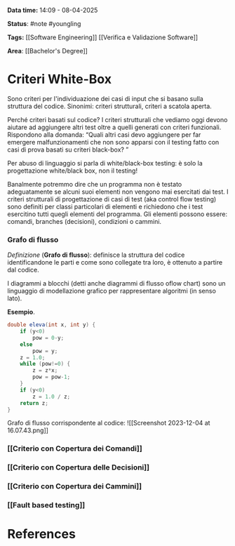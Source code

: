 **Data time:** 14:09 - 08-04-2025

**Status**: #note #youngling 

**Tags:** [[Software Engineering]] [[Verifica e Validazione Software]]

**Area**: [[Bachelor's Degree]]
# Criteri White-Box

Sono criteri per l'individuazione dei casi di input che si basano sulla struttura del codice. Sinonimi: criteri strutturali, criteri a scatola aperta.

Perché criteri basati sul codice?
I criteri strutturali che vediamo oggi devono aiutare ad aggiungere altri test oltre a quelli generati con criteri funzionali. Rispondono alla domanda: “Quali altri casi devo aggiungere per far emergere malfunzionamenti che non sono apparsi con il testing fatto con casi di prova basati su criteri black-box? ”

Per abuso di linguaggio si parla di white/black-box testing: è solo la progettazione white/black box, non il testing!

Banalmente potremmo dire che un programma non è testato adeguatamente se alcuni suoi elementi non vengono mai esercitati dai test. 
I criteri strutturali di progettazione di casi di test (aka control flow testing) sono definiti per classi particolari di elementi e richiedono che i test esercitino tutti quegli elementi del programma. Gli elementi possono essere: comandi, branches (decisioni), condizioni o cammini.

### Grafo di flusso
*Definizione* (**Grafo di flusso**): definisce la struttura del codice identificandone le parti e come sono collegate tra loro, è ottenuto a partire dal codice.

I diagrammi a blocchi (detti anche diagrammi di flusso oflow chart) sono un linguaggio di modellazione grafico per rappresentare algoritmi (in senso lato).

**Esempio**.
```java
double eleva(int x, int y) { 
	if (y<0) 
		pow = 0-y; 
	else 
		pow = y; 
	z = 1.0; 
	while (pow!=0) { 
		z = z*x; 
		pow = pow-1;
	} 
	if (y<0) 
		z = 1.0 / z; 
	return z;
}
```

Grafo di flusso corrispondente al codice:
![[Screenshot 2023-12-04 at 16.07.43.png]]

### [[Criterio con Copertura dei Comandi]]

### [[Criterio con Copertura delle Decisioni]]

### [[Criterio con Copertura dei Cammini]]

### [[Fault based testing]]

# References